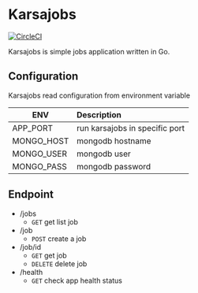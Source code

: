 Karsajobs
=============================

[![CircleCI](https://dl.circleci.com/status-badge/img/gh/nekoto-kun/a433-microservices/tree/karsajobs.svg?style=svg)](https://dl.circleci.com/status-badge/redirect/gh/nekoto-kun/a433-microservices/tree/karsajobs)

Karsajobs is simple jobs application written in Go.

## Configuration
Karsajobs read configuration from environment variable

| ENV        |      Description                 |
|------------|:---------------------------------|
| APP_PORT   | run karsajobs in specific port   |
| MONGO_HOST | mongodb hostname                 |
| MONGO_USER | mongodb user                     |
| MONGO_PASS | mongodb password                 |


  
## Endpoint
- /jobs
  - `GET` get list job
- /job
  - `POST` create a job  
- /job/id
  - `GET` get job
  - `DELETE` delete job
- /health
  - `GET` check app health status
